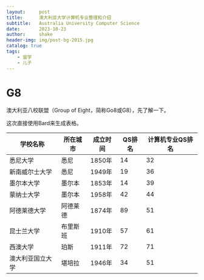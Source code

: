 ```yaml
---
layout:     post
title:      澳大利亚大学计算机专业整理和介绍
subtitle:   Australia University Computer Science
date:       2023-10-23
author:     shake
header-img: img/post-bg-2015.jpg
catalog: true
tags:
    - 留学
    - 儿子
---
```


# G8

澳大利亚八校联盟（Group of Eight，简称Go8或G8），先了解一下。

这次直接使用Bard来生成表格。

| 学校名称 | 所在城市 | 成立时间 | QS排名 | 计算机专业QS排名 |
|---|---|---|---|---|
| 悉尼大学 | 悉尼 | 1850年 | 14 | 32 |
| 新南威尔士大学 | 悉尼 | 1949年 | 19 | 36 |
| 墨尔本大学 | 墨尔本 | 1853年 | 14 | 39 |
| 蒙纳士大学 | 墨尔本 | 1958年 | 42 | 44 |
| 阿德莱德大学 | 阿德莱德 | 1874年 | 89 | 51 |
| 昆士兰大学 | 布里斯班 | 1910年 | 57 | 61 |
| 西澳大学 | 珀斯 | 1911年 | 72 | 71 |
| 澳大利亚国立大学 | 堪培拉 | 1946年 | 34 | 51 |